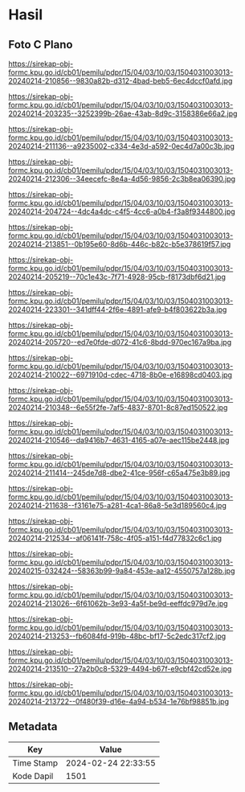 # Hasil

## Foto C Plano

https://sirekap-obj-formc.kpu.go.id/cb01/pemilu/pdpr/15/04/03/10/03/1504031003013-20240214-210856--9830a82b-d312-4bad-beb5-6ec4dccf0afd.jpg

https://sirekap-obj-formc.kpu.go.id/cb01/pemilu/pdpr/15/04/03/10/03/1504031003013-20240214-203235--3252399b-26ae-43ab-8d9c-3158386e66a2.jpg

https://sirekap-obj-formc.kpu.go.id/cb01/pemilu/pdpr/15/04/03/10/03/1504031003013-20240214-211136--a9235002-c334-4e3d-a592-0ec4d7a00c3b.jpg

https://sirekap-obj-formc.kpu.go.id/cb01/pemilu/pdpr/15/04/03/10/03/1504031003013-20240214-212306--34eecefc-8e4a-4d56-9856-2c3b8ea06390.jpg

https://sirekap-obj-formc.kpu.go.id/cb01/pemilu/pdpr/15/04/03/10/03/1504031003013-20240214-204724--4dc4a4dc-c4f5-4cc6-a0b4-f3a8f9344800.jpg

https://sirekap-obj-formc.kpu.go.id/cb01/pemilu/pdpr/15/04/03/10/03/1504031003013-20240214-213851--0b195e60-8d6b-446c-b82c-b5e378619f57.jpg

https://sirekap-obj-formc.kpu.go.id/cb01/pemilu/pdpr/15/04/03/10/03/1504031003013-20240214-205219--70c1e43c-7f71-4928-95cb-f8173dbf6d21.jpg

https://sirekap-obj-formc.kpu.go.id/cb01/pemilu/pdpr/15/04/03/10/03/1504031003013-20240214-223301--341dff44-2f6e-4891-afe9-b4f803622b3a.jpg

https://sirekap-obj-formc.kpu.go.id/cb01/pemilu/pdpr/15/04/03/10/03/1504031003013-20240214-205720--ed7e0fde-d072-41c6-8bdd-970ec167a9ba.jpg

https://sirekap-obj-formc.kpu.go.id/cb01/pemilu/pdpr/15/04/03/10/03/1504031003013-20240214-210022--6971910d-cdec-4718-8b0e-e16898cd0403.jpg

https://sirekap-obj-formc.kpu.go.id/cb01/pemilu/pdpr/15/04/03/10/03/1504031003013-20240214-210348--6e55f2fe-7af5-4837-8701-8c87ed150522.jpg

https://sirekap-obj-formc.kpu.go.id/cb01/pemilu/pdpr/15/04/03/10/03/1504031003013-20240214-210546--da9416b7-4631-4165-a07e-aec115be2448.jpg

https://sirekap-obj-formc.kpu.go.id/cb01/pemilu/pdpr/15/04/03/10/03/1504031003013-20240214-211414--245de7d8-dbe2-41ce-956f-c65a475e3b89.jpg

https://sirekap-obj-formc.kpu.go.id/cb01/pemilu/pdpr/15/04/03/10/03/1504031003013-20240214-211638--f3161e75-a281-4ca1-86a8-5e3d189560c4.jpg

https://sirekap-obj-formc.kpu.go.id/cb01/pemilu/pdpr/15/04/03/10/03/1504031003013-20240214-212534--af06141f-758c-4f05-a151-f4d77832c6c1.jpg

https://sirekap-obj-formc.kpu.go.id/cb01/pemilu/pdpr/15/04/03/10/03/1504031003013-20240215-032424--58363b99-9a84-453e-aa12-4550757a128b.jpg

https://sirekap-obj-formc.kpu.go.id/cb01/pemilu/pdpr/15/04/03/10/03/1504031003013-20240214-213026--6f61062b-3e93-4a5f-be9d-eeffdc979d7e.jpg

https://sirekap-obj-formc.kpu.go.id/cb01/pemilu/pdpr/15/04/03/10/03/1504031003013-20240214-213253--fb6084fd-919b-48bc-bf17-5c2edc317cf2.jpg

https://sirekap-obj-formc.kpu.go.id/cb01/pemilu/pdpr/15/04/03/10/03/1504031003013-20240214-213510--27a2b0c8-5329-4494-b67f-e9cbf42cd52e.jpg

https://sirekap-obj-formc.kpu.go.id/cb01/pemilu/pdpr/15/04/03/10/03/1504031003013-20240214-213722--0f480f39-d16e-4a94-b534-1e76bf98851b.jpg


## Metadata

| Key        | Value               |
| ---------- | ------------------- |
| Time Stamp | 2024-02-24 22:33:55 |
| Kode Dapil | 1501                |



